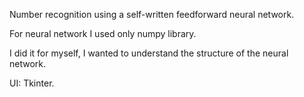 Number recognition using a self-written feedforward neural network.

For neural network I used only numpy library.

I did it for myself, I wanted to understand the structure of the neural network.

UI: Tkinter.
